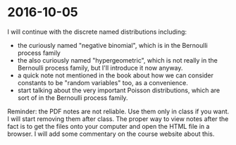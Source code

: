 # 2016-10-05

I will continue with the discrete named distributions including:

* the curiously named "negative binomial", which is in the Bernoulli process family
* the also curiously named "hypergeometric", which is not really in the Bernoulli process family, but I'll introduce it now anyway.
* a quick note not mentioned in the book about how we can consider constants to be "random variables" too, as a convenience.
* start talking about the very important Poisson distributions, which are sort of in the Bernoulli process family.

Reminder: the PDF notes are not reliable. Use them only in class if you want. I will start removing them after class. The proper way to view notes after the fact is to get the files onto your computer and open the HTML file in a browser. I will add some commentary on the course website about this.

